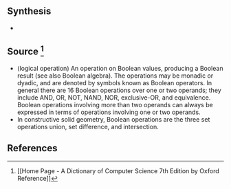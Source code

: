 ## Synthesis
- 
## Source [^1]
- (logical operation) An operation on Boolean values, producing a Boolean result (see also Boolean algebra). The operations may be monadic or dyadic, and are denoted by symbols known as Boolean operators. In general there are 16 Boolean operations over one or two operands; they include AND, OR, NOT, NAND, NOR, exclusive-OR, and equivalence. Boolean operations involving more than two operands can always be expressed in terms of operations involving one or two operands.
- In constructive solid geometry, Boolean operations are the three set operations union, set difference, and intersection.
## References

[^1]: [[Home Page - A Dictionary of Computer Science 7th Edition by Oxford Reference]]